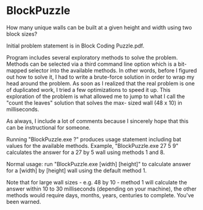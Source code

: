 # BlockPuzzle
How many unique walls can be built at a given height and width using two block sizes?

Initial problem statement is in Block Coding Puzzle.pdf.

Program includes several exploratory methods to solve the problem. Methods can be
selected via a third command line option which is a bit-mapped selector into the 
available methods. In other words, before I figured out how to solve it, I had to
write a brute-force solution in order to wrap my head around the problem. As
soon as I realized that the real problem is one of duplicated work, I tried a
few optimizations to speed it up. This exploration of the problem is what allowed
me to jump to what I call the "count the leaves" solution that solves the max-
sized wall (48 x 10) in milliseconds.

As always, I include a lot of comments because I sincerely hope that this can
be instructional for someone.

Running "BlockPuzzle.exe ?" produces usage statement including bat values for the
available methods. Example, "BlockPuzzle.exe 27 5 9" calculates the answer for
a 27 by 5 wall using methods 1 and 8.

Normal usage: run "BlockPuzzle.exe [width] [height]" to calculate answer for a
[width] by [height] wall using the default method 1.

Note that for large wall sizes - e.g. 48 by 10 - method 1 will calculate the answer
within 10 to 30 milliseconds (depending on your machine), the other methods
would require days, months, years, centuries to complete.  You've been warned.


